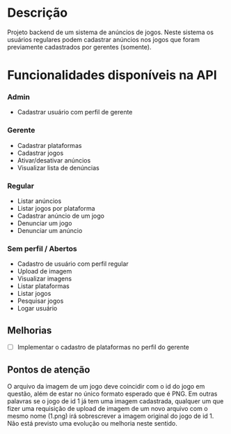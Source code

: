 # Descrição
Projeto backend de um sistema de anúncios de jogos. Neste sistema os usuários regulares podem cadastrar anúncios nos jogos que foram previamente cadastrados por gerentes (somente).

# Funcionalidades disponíveis na API

### Admin
- Cadastrar usuário com perfil de gerente

### Gerente
- Cadastrar plataformas
- Cadastrar jogos
- Ativar/desativar anúncios
- Visualizar lista de denúncias

### Regular
- Listar anúncios
- Listar jogos por plataforma
- Cadastrar anúncio de um jogo
- Denunciar um jogo
- Denunciar um anúncio

### Sem perfil / Abertos
- Cadastro de usuário com perfil regular
- Upload de imagem
- Visualizar imagens
- Listar plataformas
- Listar jogos
- Pesquisar jogos
- Logar usuário


## Melhorias
- [ ] Implementar o cadastro de plataformas no perfil do gerente

## Pontos de atenção
O arquivo da imagem de um jogo deve coincidir com o id do jogo em questão, além de estar no único formato esperado que é PNG. Em outras palavras se o jogo de id 1 já tem uma imagem cadastrada, qualquer um que fizer uma requisição de upload de imagem de um novo arquivo com o mesmo nome (1.png) irá sobrescrever a imagem original do jogo de id 1. Não está previsto uma evolução ou melhoria neste sentido.
